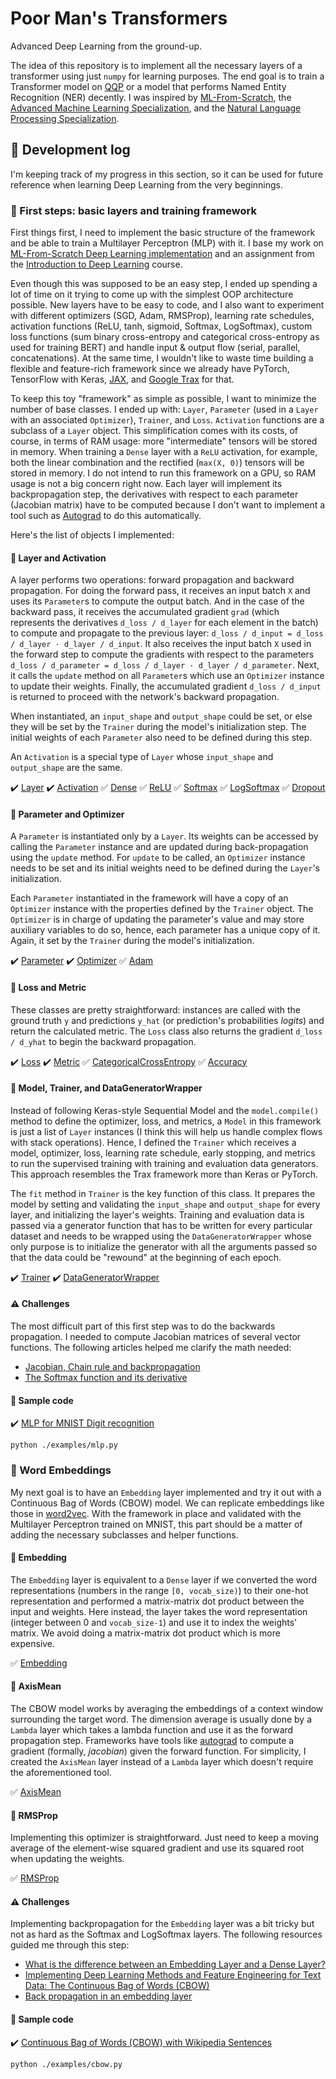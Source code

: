 # Poor Man's Transformers

Advanced Deep Learning from the ground-up.

The idea of this repository is to implement all the necessary layers of a transformer using just `numpy` for learning
purposes. The end goal is to train a Transformer model on [QQP](https://www.kaggle.com/c/quora-question-pairs) or a
model that performs Named Entity Recognition (NER) decently. I was inspired by
[ML-From-Scratch](https://github.com/eriklindernoren/ML-From-Scratch),
the [Advanced Machine Learning Specialization](https://www.coursera.org/specializations/aml), and
the [Natural Language Processing Specialization](https://www.coursera.org/specializations/natural-language-processing).

## :notebook: Development log

I'm keeping track of my progress in this section, so it can be used for future reference when learning Deep Learning
from the very beginnings.

### :bookmark: First steps: basic layers and training framework

First things first, I need to implement the basic structure of the framework and be able to train a Multilayer
Perceptron (MLP) with it. I base my work
on [ML-From-Scratch Deep Learning implementation](https://github.com/eriklindernoren/ML-From-Scratch#deep-learning)
and an assignment from the [Introduction to Deep Learning](https://www.coursera.org/learn/intro-to-deep-learning)
course.

Even though this was supposed to be an easy step, I ended up spending a lot of time on it trying to come up with the
simplest OOP architecture possible. New layers have to be easy to code, and I also want to experiment with different
optimizers (SGD, Adam, RMSProp), learning rate schedules, activation functions (ReLU, tanh, sigmoid, Softmax,
LogSoftmax), custom loss functions (sum binary cross-entropy and categorical cross-entropy as used for training BERT)
and handle input & output flow (serial, parallel, concatenations). At the same time, I wouldn't like to waste time
building a flexible and feature-rich framework since we already have PyTorch, TensorFlow with Keras,
[JAX](https://github.com/google/jax), and [Google Trax](https://github.com/google/trax) for that.

To keep this toy "framework" as simple as possible, I want to minimize the number of base classes. I ended up with:
`Layer`, `Parameter` (used in a `Layer` with an associated `Optimizer`), `Trainer`, and `Loss`. `Activation` functions
are a subclass of a `Layer` object. This simplification comes with its costs, of course, in terms of RAM usage: more
"intermediate" tensors will be stored in memory. When training a `Dense` layer with a `ReLU` activation, for example,
both the linear combination and the rectified (`max(X, 0)`) tensors will be stored in memory. I do not intend to run
this framework on a GPU, so RAM usage is not a big concern right now. Each layer will implement its backpropagation
step, the derivatives with respect to each parameter (Jacobian matrix) have to be computed because I don't want to
implement a tool such as [Autograd](https://github.com/hips/autograd) to do this automatically.

Here's the list of objects I implemented:

#### :pushpin: Layer and Activation

A layer performs two operations: forward propagation and backward propagation. For doing the forward pass, it receives
an input batch `X` and uses its `Parameter`s to compute the output batch. And in the case of the backward pass, it
receives the accumulated gradient `grad` (which represents the derivatives `d_loss / d_layer` for each element in the
batch) to compute and propagate to the previous layer: `d_loss / d_input = d_loss / d_layer · d_layer / d_input`. It
also receives the input batch `X` used in the forward step to compute the gradients with respect to the
parameters `d_loss / d_parameter = d_loss / d_layer · d_layer / d_parameter`. Next, it calls the `update` method on
all `Parameter`s which use an `Optimizer` instance to update their weights. Finally, the accumulated
gradient `d_loss / d_input` is returned to proceed with the network's backward propagation.

When instantiated, an `input_shape` and `output_shape` could be set, or else they will be set by the `Trainer` during
the model's initialization step. The initial weights of each `Parameter` also need to be defined during this step.

An `Activation` is a special type of `Layer` whose `input_shape` and `output_shape` are the same.

:heavy_check_mark: [Layer](poormanstransformers/layers.py#L32-L77)
:heavy_check_mark: [Activation](poormanstransformers/layers.py#L80-L90)
:white_check_mark: [Dense](poormanstransformers/layers.py#L93-L131)
:white_check_mark: [ReLU](poormanstransformers/layers.py#L134-L140)
:white_check_mark: [Softmax](poormanstransformers/layers.py#L143-L161)
:white_check_mark: [LogSoftmax](poormanstransformers/layers.py#L164-L181)
:white_check_mark: [Dropout](poormanstransformers/layers.py#L184-L202)

#### :pushpin: Parameter and Optimizer

A `Parameter` is instantiated only by a `Layer`. Its weights can be accessed by calling the `Parameter` instance and are
updated during back-propagation using the `update` method. For `update` to be called, an `Optimizer` instance needs to
be set and its initial weights need to be defined during the `Layer`'s initialization.

Each `Parameter` instantiated in the framework will have a copy of an `Optimizer` instance with the properties defined
by the `Trainer` object. The `Optimizer` is in charge of updating the parameter's value and may store auxiliary
variables to do so, hence, each parameter has a unique copy of it. Again, it set by the `Trainer` during the model's
initialization.

:heavy_check_mark: [Parameter](poormanstransformers/layers.py#L8-L29)
:heavy_check_mark: [Optimizer](poormanstransformers/optimizers.py#L4-L11)
:white_check_mark: [Adam](poormanstransformers/optimizers.py#L14-L43)

#### :pushpin: Loss and Metric

These classes are pretty straightforward: instances are called with the ground truth `y` and predictions `y_hat` (or
prediction's probabilities *logits*) and return the calculated metric. The `Loss` class also returns the gradient
`d_loss / d_yhat` to begin the backward propagation.

:heavy_check_mark: [Loss](poormanstransformers/losses.py#L6-L27)
:heavy_check_mark: [Metric](poormanstransformers/losses.py#L48-L59)
:white_check_mark: [CategoricalCrossEntropy](poormanstransformers/losses.py#L30-L45)
:white_check_mark: [Accuracy](poormanstransformers/losses.py#L62-L70)

#### :pushpin: Model, Trainer, and DataGeneratorWrapper

Instead of following Keras-style Sequential Model and the `model.compile()` method to define the optimizer, loss, and
metrics, a `Model` in this framework is just a list of `Layer` instances (I think this will help us handle complex flows
with stack operations). Hence, I defined the `Trainer` which receives a model, optimizer, loss, learning rate schedule,
early stopping, and metrics to run the supervised training with training and evaluation data generators. This approach
resembles the Trax framework more than Keras or PyTorch.

The `fit` method in `Trainer` is the key function of this class. It prepares the model by setting and validating the
`input_shape` and `output_shape` for every layer, and initializing the layer's weights. Training and evaluation data is
passed via a generator function that has to be written for every particular dataset and needs to be wrapped using the
`DataGeneratorWrapper` whose only purpose is to initialize the generator with all the arguments passed so that the data
could be "rewound" at the beginning of each epoch.

:heavy_check_mark: [Trainer](poormanstransformers/train.py#L34)
:heavy_check_mark: [DataGeneratorWrapper](poormanstransformers/train.py#L16-L31)

#### :warning: Challenges

The most difficult part of this first step was to do the backwards propagation. I needed to compute Jacobian matrices of
several vector functions. The following articles helped me clarify the math needed:

* [Jacobian, Chain rule and backpropagation](https://suzyahyah.github.io/calculus/machine%20learning/2018/04/04/Jacobian-and-Backpropagation.html)
* [The Softmax function and its derivative](https://eli.thegreenplace.net/2016/the-softmax-function-and-its-derivative/)

#### :gem: Sample code

:heavy_check_mark: [MLP for MNIST Digit recognition](./examples/mlp.py)

```shell
python ./examples/mlp.py
```

### :bookmark: Word Embeddings

My next goal is to have an `Embedding` layer implemented and try it out with a Continuous Bag of Words (CBOW) model. We
can replicate embeddings like those in [word2vec](https://arxiv.org/pdf/1301.3781.pdf). With the framework in place and
validated with the Multilayer Perceptron trained on MNIST, this part should be a matter of adding the necessary
subclasses and helper functions.

#### :pushpin: Embedding

The `Embedding` layer is equivalent to a `Dense` layer if we converted the word representations (numbers in the range
`[0, vocab_size)`) to their one-hot representation and performed a matrix-matrix dot product between the input and
weights. Here instead, the layer takes the word representation (integer between 0 and `vocab_size-1`) and use it to
index the weights' matrix. We avoid doing a matrix-matrix dot product which is more expensive.

:white_check_mark: [Embedding](poormanstransformers/layers.py#L205-L237)

#### :pushpin: AxisMean

The CBOW model works by averaging the embeddings of a context window surrounding the target word. The dimension average
is usually done by a `Lambda` layer which takes a lambda function and use it as the forward propagation step. Frameworks
have tools like [autograd](https://github.com/HIPS/autograd) to compute a gradient (formally, *jacobian*) given the
forward function. For simplicity, I created the `AxisMean` layer instead of a `Lambda` layer which doesn't require the
aforementioned tool.

:white_check_mark: [AxisMean](poormanstransformers/layers.py#L240-L260)

#### :pushpin: RMSProp

Implementing this optimizer is straightforward. Just need to keep a moving average of the element-wise squared gradient
and use its squared root when updating the weights.

:white_check_mark: [RMSProp](poormanstransformers/optimizers.py#L46-L65)

#### :warning: Challenges

Implementing backpropagation for the `Embedding` layer was a bit tricky but not as hard as the Softmax and LogSoftmax
layers. The following resources guided me through this step:

* [What is the difference between an Embedding Layer and a Dense Layer?](https://stackoverflow.com/questions/47868265/what-is-the-difference-between-an-embedding-layer-and-a-dense-layer)
* [Implementing Deep Learning Methods and Feature Engineering for Text Data: The Continuous Bag of Words (CBOW)](https://www.kdnuggets.com/2018/04/implementing-deep-learning-methods-feature-engineering-text-data-cbow.html)
* [Back propagation in an embedding layer](https://medium.com/@ilyarudyak/back-propagation-in-an-embedding-layer-30382fa7f023)

#### :gem: Sample code

:heavy_check_mark: [Continuous Bag of Words (CBOW) with Wikipedia Sentences](./examples/cbow.py)

```shell
python ./examples/cbow.py
```
